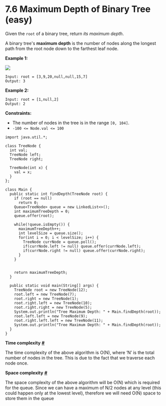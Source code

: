 # 7.6 Maximum Depth of Binary Tree (easy)



Given the `root` of a binary tree, return _its maximum depth_.

A binary tree's **maximum depth** is the number of nodes along the longest path from the root node down to the farthest leaf node.

&#x20;

**Example 1:**

![](https://assets.leetcode.com/uploads/2020/11/26/tmp-tree.jpg)

```
Input: root = [3,9,20,null,null,15,7]
Output: 3
```

**Example 2:**

```
Input: root = [1,null,2]
Output: 2
```

&#x20;

**Constraints:**

* The number of nodes in the tree is in the range `[0, 104]`.
* `-100 <= Node.val <= 100`

```
import java.util.*;

class TreeNode {
  int val;
  TreeNode left;
  TreeNode right;

  TreeNode(int x) {
    val = x;
  }
};

class Main {
  public static int findDepth(TreeNode root) {
    if (root == null)
      return 0;
    Queue<TreeNode> queue = new LinkedList<>();
    int maximumTreeDepth = 0;
    queue.offer(root);

    while(!queue.isEmpty()) {
      maximumTreeDepth++;
      int levelSize = queue.size();
      for(int i = 0; i < levelSize; i++) {
        TreeNode currNode = queue.poll();
        if(currNode.left != null) queue.offer(currNode.left);
        if(currNode.right != null) queue.offer(currNode.right);
      }
    }


    return maximumTreeDepth;
  }

  public static void main(String[] args) {
    TreeNode root = new TreeNode(12);
    root.left = new TreeNode(7);
    root.right = new TreeNode(1);
    root.right.left = new TreeNode(10);
    root.right.right = new TreeNode(5);
    System.out.println("Tree Maximum Depth: " + Main.findDepth(root));
    root.left.left = new TreeNode(9);
    root.right.left.left = new TreeNode(11);
    System.out.println("Tree Maximum Depth: " + Main.findDepth(root));
  }
}
```

**Time complexity** [**#**](https://www.educative.io/courses/grokking-the-coding-interview/3jwVx84OMkO#time-complexity)

The time complexity of the above algorithm is O(N), where ‘N’ is the total number of nodes in the tree. This is due to the fact that we traverse each node once.

**Space complexity** [**#**](https://www.educative.io/courses/grokking-the-coding-interview/3jwVx84OMkO#space-complexity)

The space complexity of the above algorithm will be O(N) which is required for the queue. Since we can have a maximum of N/2 nodes at any level (this could happen only at the lowest level), therefore we will need O(N) space to store them in the queue
